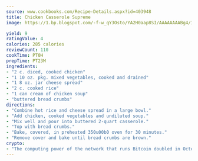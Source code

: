 ```yaml
---
source: www.cookbooks.com/Recipe-Details.aspx?id=403948
title: Chicken Casserole Supreme
image: https://1.bp.blogspot.com/-f-w_qY3Osto/YA2H0aap8SI/AAAAAAAABg4/17myAO5s9b8JksYvWDXpYkaDlcY0g6k_gCLcBGAsYHQ/s296/3.png

yield: 9
ratingValue: 4
calories: 285 calories
reviewCount: 110
cookTime: PT0H
prepTime: PT23M
ingredients:
- "2 c. diced, cooked chicken"
- "1 10 oz. pkg. mixed vegetables, cooked and drained"
- "1 8 oz. jar cheese spread"
- "2 c. cooked rice"
- "1 can cream of chicken soup"
- "buttered bread crumbs"
directions:
- "Combine hot rice and cheese spread in a large bowl."
- "Add chicken, cooked vegetables and undiluted soup."
- "Mix well and pour into buttered 2-quart casserole."
- "Top with bread crumbs."
- "Bake, covered, in preheated 350u00b0 oven for 30 minutes."
- "Remove cover and bake until bread crumbs are brown."
crypto:
- "The computing power of the network that runs Bitcoin doubled in October, pushing out all but the most dedicated miners."
---
```

